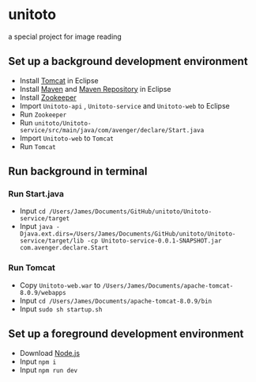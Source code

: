 # unitoto
a special project for image reading

## Set up a background development environment

- Install [Tomcat](https://tomcat.apache.org) in Eclipse
- Install [Maven](http://maven.apache.org) and [Maven Repository](http://mvnrepository.com) in Eclipse
- Install [Zookeeper](https://zookeeper.apache.org)
- Import `Unitoto-api` , `Unitoto-service` and `Unitoto-web` to Eclipse
- Run `Zookeeper`
- Run `unitoto/Unitoto-service/src/main/java/com/avenger/declare/Start.java`
- Import `Unitoto-web` to `Tomcat`
- Run `Tomcat`

## Run background in terminal

### Run Start.java

- Input `cd /Users/James/Documents/GitHub/unitoto/Unitoto-service/target`
- Input `java -Djava.ext.dirs=/Users/James/Documents/GitHub/unitoto/Unitoto-service/target/lib -cp Unitoto-service-0.0.1-SNAPSHOT.jar com.avenger.declare.Start`

### Run Tomcat

- Copy `Unitoto-web.war` to `/Users/James/Documents/apache-tomcat-8.0.9/webapps`
- Input `cd /Users/James/Documents/apache-tomcat-8.0.9/bin`
- Input `sudo sh startup.sh`

## Set up a foreground development environment

- Download [Node.js](https://nodejs.org)
- Input `npm i`
- Input `npm run dev`
